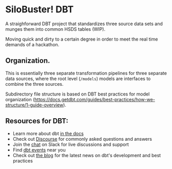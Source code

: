 # SiloBuster! DBT
A straighforward DBT project that standardizes three source data sets and munges them into common HSDS tables (WIP).

Moving quick and dirty to a certain degree in order to meet the real time demands of a hackathon.

## Organization.
This is essentially three separate transformation pipelines for three separate data sources, where the root level (`/models`) models are interfaces to combine the three sources.

Subdirectory file structure is based on DBT best practices for model organization (https://docs.getdbt.com/guides/best-practices/how-we-structure/1-guide-overview).

## Resources for DBT:
- Learn more about dbt [in the docs](https://docs.getdbt.com/docs/introduction)
- Check out [Discourse](https://discourse.getdbt.com/) for commonly asked questions and answers
- Join the [chat](https://community.getdbt.com/) on Slack for live discussions and support
- Find [dbt events](https://events.getdbt.com) near you
- Check out [the blog](https://blog.getdbt.com/) for the latest news on dbt's development and best practices
